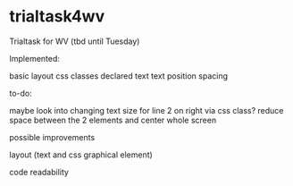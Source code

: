 # trialtask4wv
Trialtask for WV (tbd until Tuesday)

Implemented:

basic layout
css classes declared
text
text position
spacing

to-do:

maybe look into changing text size for line 2 on right via css class?
reduce space between the 2 elements and center whole screen

possible improvements

  layout (text and css graphical element)
  
  code readability
